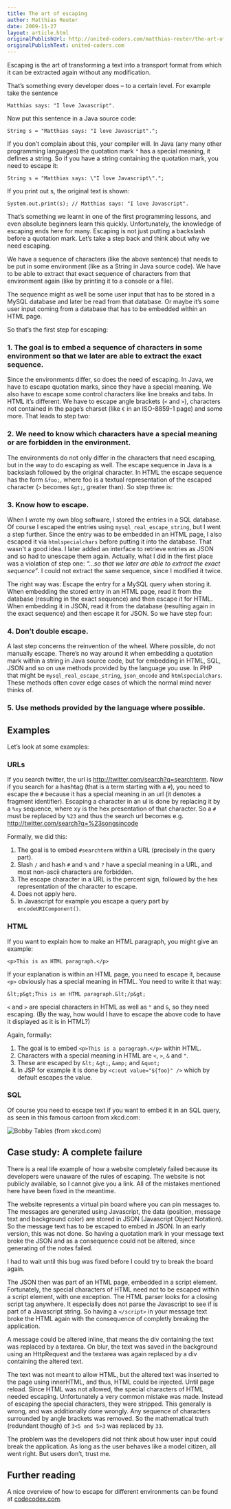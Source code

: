 ```yaml
---
title: The art of escaping
author: Matthias Reuter
date: 2009-11-27
layout: article.html
originalPublishUrl: http://united-coders.com/matthias-reuter/the-art-of-escaping/
originalPublishText: united-coders.com
---
```


Escaping is the art of transforming a text into a transport format from which it can be extracted again without any modification.

That’s something every developer does – to a certain level. For example take the sentence

    Matthias says: "I love Javascript".

Now put this sentence in a Java source code:

    String s = "Matthias says: "I love Javascript".";

If you don’t complain about this, your compiler will. In Java (any many other programming languages) the quotation mark `"` has a special meaning, it defines a string. So if you have a string containing the quotation mark, you need to escape it:

    String s = "Matthias says: \"I love Javascript\".";

If you print out s, the original text is shown:

    System.out.print(s); // Matthias says: "I love Javascript".

That’s something we learnt in one of the first programming lessons, and even absolute beginners learn this quickly. Unfortunately, the knowledge of escaping ends here for many. Escaping is not just putting a backslash before a quotation mark. Let’s take a step back and think about why we need escaping.

We have a sequence of characters (like the above sentence) that needs to be put in some environment (like as a String in Java source code). We have to be able to extract that exact sequence of characters from that environment again (like by printing it to a console or a file).

The sequence might as well be some user input that has to be stored in a MySQL database and later be read from that database. Or maybe it’s some user input coming from a database that has to be embedded within an HTML page.

So that’s the first step for escaping:

### 1. The goal is to embed a sequence of characters in some environment so that we later are able to extract the exact sequence.

Since the environments differ, so does the need of escaping. In Java, we have to escape quotation marks, since they have a special meaning. We also have to escape some control characters like line breaks and tabs. In HTML it’s different. We have to escape angle brackets (`<` and `>`), characters not contained in the page’s charset (like `€` in an ISO-8859-1 page) and some more. That leads to step two:

### 2. We need to know which characters have a special meaning or are forbidden in the environment.

The environments do not only differ in the characters that need escaping, but in the way to do escaping as well. The escape sequence in Java is a backslash followed by the original character. In HTML the escape sequence has the form `&foo;`, where foo is a textual representation of the escaped character (`>` becomes `&gt;`, greater than). So step three is:

### 3. Know how to escape.

When I wrote my own blog software, I stored the entries in a SQL database. Of course I escaped the entries using `mysql_real_escape_string`, but I went a step further. Since the entry was to be embedded in an HTML page, I also escaped it via `htmlspecialchars` before putting it into the database. That wasn't a good idea. I later added an interface to retrieve entries as JSON and so had to unescape them again. Actually, what I did in the first place was a violation of step one: *“…so that we later are able to extract the exact sequence”*. I could not extract the same sequence, since I modified it twice.

The right way was: Escape the entry for a MySQL query when storing it. When embedding the stored entry in an HTML page, read it from the database (resulting in the exact sequence) and then escape it for HTML. When embedding it in JSON, read it from the database (resulting again in the exact sequence) and then escape it for JSON. So we have step four:

### 4. Don’t double escape.

A last step concerns the reinvention of the wheel. Where possible, do not manually escape. There’s no way around it when embedding a quotation mark within a string in Java source code, but for embedding in HTML, SQL, JSON and so on use methods provided by the language you use. In PHP that might be `mysql_real_escape_string`, `json_encode` and `htmlspecialchars`. These methods often cover edge cases of which the normal mind never thinks of.

### 5. Use methods provided by the language where possible.

## Examples

Let’s look at some examples:

### URLs

If you search twitter, the url is http://twitter.com/search?q=searchterm. Now if you search for a hashtag (that is a term starting with a `#`), you need to escape the `#` because it has a special meaning in an url (it denotes a fragment identifier). Escaping a character in an ul is done by replacing it by a `%xy` sequence, where xy is the hex presentation of that character. So a `#` must be replaced by `%23` and thus the search url becomes e.g. http://twitter.com/search?q=%23songsincode

Formally, we did this:

1. The goal is to embed `#searchterm` within a URL (precisely in the query part).
2. Slash `/` and hash `#` and `%` and `?` have a special meaning in a URL, and most non-ascii characters are forbidden.
3. The escape character in a URL is the percent sign, followed by the hex representation of the character to escape.
4. Does not apply here.
5. In Javascript for example you escape a query part by `encodeURIComponent()`.

### HTML

If you want to explain how to make an HTML paragraph, you might give an example:

    <p>This is an HTML paragraph.</p>

If your explanation is within an HTML page, you need to escape it, because `<p>` obviously has a special meaning in HTML. You need to write it that way:

    &lt;p&gt;This is an HTML paragraph.&lt;/p&gt;

`<` and `>` are special characters in HTML as well as `"` and `&`, so they need escaping. (By the way, how would I have to escape the above code to have it displayed as it is in HTML?)

Again, formally:

1. The goal is to embed `<p>This is a paragraph.</p>` within HTML.
2. Characters with a special meaning in HTML are `<`, `>`, `&` and `"`.
3. These are escaped by `&lt;` `&gt;`, `&amp;` and `&quot;`
5. In JSP for example it is done by `<c:out value="${foo}" />` which by default escapes the value.

### SQL

Of course you need to escape text if you want to embed it in an SQL query, as seen in this famous cartoon from xkcd.com:

![Bobby Tables (from xkcd.com)][1]

## Case study: A complete failure

There is a real life example of how a website completely failed because its developers were unaware of the rules of escaping. The website is not publicly available, so I cannot give you a link. All of the mistakes mentioned here have been fixed in the meantime.

The website represents a virtual pin board where you can pin messages to. The messages are generated using Javascript, the data (position, message text and background color) are stored in JSON (Javascript Object Notation). So the message text has to be escaped to embed in JSON. In an early version, this was not done. So having a quotation mark in your message text broke the JSON and as a consequence could not be altered, since generating of the notes failed.

I had to wait until this bug was fixed before I could try to break the board again.

The JSON then was part of an HTML page, embedded in a script element. Fortunately, the special characters of HTML need not to be escaped within a script element, with one exception. The HTML parser looks for a closing script tag anywhere. It especially does not parse the Javascript to see if </script> is part of a Javascript string. So having a `</script>` in your message text broke the HTML again with the consequence of completly breaking the application.

A message could be altered inline, that means the div containing the text was replaced by a textarea. On blur, the text was saved in the background using an HttpRequest and the textarea was again replaced by a div containing the altered text.

The text was not meant to allow HTML, but the altered text was inserted to the page using innerHTML, and thus, HTML could be injected. Until page reload. Since HTML was not allowed, the special characters of HTML needed escaping. Unfortunately a very common mistake was made. Instead of escaping the special characters, they were stripped. This generally is wrong, and was additionally done wrongly. Any sequence of characters surrounded by angle brackets was removed. So the mathematical truth (redundant though) of `3<5 and 5>3` was replaced by `33`.

The problem was the developers did not think about how user input could break the application. As long as the user behaves like a model citizen, all went right. But users don’t, trust me.

## Further reading

A nice overview of how to escape for different environments can be found at [codecodex.com][2].

[1]: http://imgs.xkcd.com/comics/exploits_of_a_mom.png
[2]: http://codecodex.com/wiki/Escape_sequences_and_escape_characters
